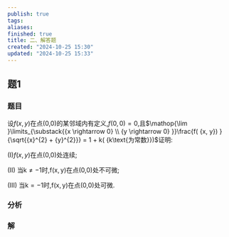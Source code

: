 ```yaml
---
publish: true
tags: 
aliases: 
finished: true
title: 二、解答题
created: "2024-10-25 15:30"
updated: "2024-10-25 15:33"
---
```


## 题1
### 题目
设$f( {x, y})$在点(0,0)的某邻域内有定义,$f( {0,0})  = 0$,且$\mathop{\lim }\limits_{\substack{{x \rightarrow  0} \\  {y \rightarrow  0} }}\frac{f( {x, y}) }{\sqrt{{x}^{2} + {y}^{2}}} = 1 + k( {k\text{为常数}})$证明:

(I)$f( {x, y})$在点(0,0)处连续;

(II) 当$\mathrm{k} \neq   - 1$时,$\mathrm{f}( {\mathrm{x},\mathrm{y}})$在点(0,0)处不可微;

(III) 当$\mathrm{k} =  - 1$时,$\mathrm{f}( {\mathrm{x},\mathrm{y}})$在点(0,0)处可微.
### 分析

### 解